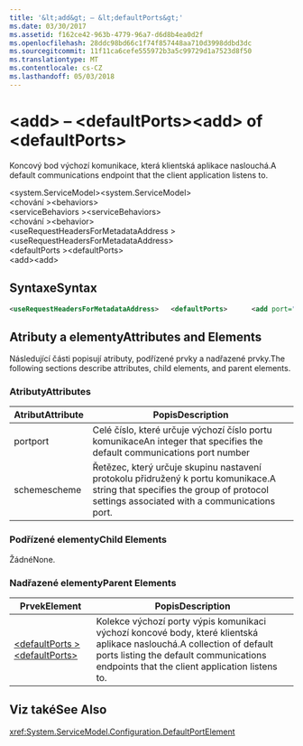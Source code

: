 ```yaml
---
title: '&lt;add&gt; – &lt;defaultPorts&gt;'
ms.date: 03/30/2017
ms.assetid: f162ce42-963b-4779-96a7-d6d8b4ea0d2f
ms.openlocfilehash: 28ddc98bd66c1f74f857448aa710d3998ddbd3dc
ms.sourcegitcommit: 11f11ca6cefe555972b3a5c99729d1a7523d8f50
ms.translationtype: MT
ms.contentlocale: cs-CZ
ms.lasthandoff: 05/03/2018
---
```

# <a name="ltaddgt-of-ltdefaultportsgt"></a><span data-ttu-id="cd183-102">&lt;add&gt; – &lt;defaultPorts&gt;</span><span class="sxs-lookup"><span data-stu-id="cd183-102">&lt;add&gt; of &lt;defaultPorts&gt;</span></span>
<span data-ttu-id="cd183-103">Koncový bod výchozí komunikace, která klientská aplikace naslouchá.</span><span class="sxs-lookup"><span data-stu-id="cd183-103">A default communications endpoint that the client application listens to.</span></span>  
  
 <span data-ttu-id="cd183-104">\<system.ServiceModel></span><span class="sxs-lookup"><span data-stu-id="cd183-104">\<system.ServiceModel></span></span>  
<span data-ttu-id="cd183-105">\<chování ></span><span class="sxs-lookup"><span data-stu-id="cd183-105">\<behaviors></span></span>  
<span data-ttu-id="cd183-106">\<serviceBehaviors ></span><span class="sxs-lookup"><span data-stu-id="cd183-106">\<serviceBehaviors></span></span>  
<span data-ttu-id="cd183-107">\<chování ></span><span class="sxs-lookup"><span data-stu-id="cd183-107">\<behavior></span></span>  
<span data-ttu-id="cd183-108">\<useRequestHeadersForMetadataAddress ></span><span class="sxs-lookup"><span data-stu-id="cd183-108">\<useRequestHeadersForMetadataAddress></span></span>  
<span data-ttu-id="cd183-109">\<defaultPorts ></span><span class="sxs-lookup"><span data-stu-id="cd183-109">\<defaultPorts></span></span>  
<span data-ttu-id="cd183-110">\<add></span><span class="sxs-lookup"><span data-stu-id="cd183-110">\<add></span></span>  
  
## <a name="syntax"></a><span data-ttu-id="cd183-111">Syntaxe</span><span class="sxs-lookup"><span data-stu-id="cd183-111">Syntax</span></span>  
  
```xml  
<useRequestHeadersForMetadataAddress>   <defaultPorts>      <add port="Integer" scheme="String" />   </defaultPorts></useRequestHeadersForMetadataAddress>  
```  
  
## <a name="attributes-and-elements"></a><span data-ttu-id="cd183-112">Atributy a elementy</span><span class="sxs-lookup"><span data-stu-id="cd183-112">Attributes and Elements</span></span>  
 <span data-ttu-id="cd183-113">Následující části popisují atributy, podřízené prvky a nadřazené prvky.</span><span class="sxs-lookup"><span data-stu-id="cd183-113">The following sections describe attributes, child elements, and parent elements.</span></span>  
  
### <a name="attributes"></a><span data-ttu-id="cd183-114">Atributy</span><span class="sxs-lookup"><span data-stu-id="cd183-114">Attributes</span></span>  
  
|<span data-ttu-id="cd183-115">Atribut</span><span class="sxs-lookup"><span data-stu-id="cd183-115">Attribute</span></span>|<span data-ttu-id="cd183-116">Popis</span><span class="sxs-lookup"><span data-stu-id="cd183-116">Description</span></span>|  
|---------------|-----------------|  
|<span data-ttu-id="cd183-117">port</span><span class="sxs-lookup"><span data-stu-id="cd183-117">port</span></span>|<span data-ttu-id="cd183-118">Celé číslo, které určuje výchozí číslo portu komunikace</span><span class="sxs-lookup"><span data-stu-id="cd183-118">An integer that specifies the default communications port number</span></span>|  
|<span data-ttu-id="cd183-119">scheme</span><span class="sxs-lookup"><span data-stu-id="cd183-119">scheme</span></span>|<span data-ttu-id="cd183-120">Řetězec, který určuje skupinu nastavení protokolu přidružený k portu komunikace.</span><span class="sxs-lookup"><span data-stu-id="cd183-120">A string that specifies the group of protocol settings associated with a communications port.</span></span>|  
  
### <a name="child-elements"></a><span data-ttu-id="cd183-121">Podřízené elementy</span><span class="sxs-lookup"><span data-stu-id="cd183-121">Child Elements</span></span>  
 <span data-ttu-id="cd183-122">Žádné</span><span class="sxs-lookup"><span data-stu-id="cd183-122">None.</span></span>  
  
### <a name="parent-elements"></a><span data-ttu-id="cd183-123">Nadřazené elementy</span><span class="sxs-lookup"><span data-stu-id="cd183-123">Parent Elements</span></span>  
  
|<span data-ttu-id="cd183-124">Prvek</span><span class="sxs-lookup"><span data-stu-id="cd183-124">Element</span></span>|<span data-ttu-id="cd183-125">Popis</span><span class="sxs-lookup"><span data-stu-id="cd183-125">Description</span></span>|  
|-------------|-----------------|  
|[<span data-ttu-id="cd183-126">\<defaultPorts ></span><span class="sxs-lookup"><span data-stu-id="cd183-126">\<defaultPorts></span></span>](../../../../../docs/framework/configure-apps/file-schema/wcf/defaultports.md)|<span data-ttu-id="cd183-127">Kolekce výchozí porty výpis komunikaci výchozí koncové body, které klientská aplikace naslouchá.</span><span class="sxs-lookup"><span data-stu-id="cd183-127">A collection of default ports listing the default communications endpoints that the client application listens to.</span></span>|  
  
## <a name="see-also"></a><span data-ttu-id="cd183-128">Viz také</span><span class="sxs-lookup"><span data-stu-id="cd183-128">See Also</span></span>  
 <xref:System.ServiceModel.Configuration.DefaultPortElement>
